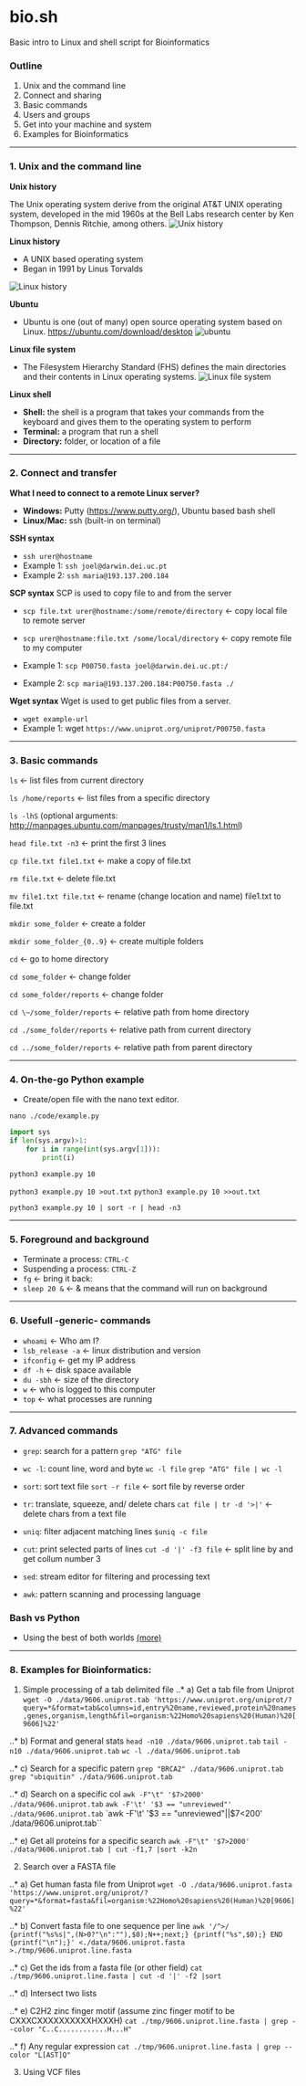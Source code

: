 # bio.sh
Basic intro to Linux and shell script for Bioinformatics


### Outline

1. Unix and the command line
2. Connect and sharing
3. Basic commands
4. Users and groups
5. Get into your machine and system
6. Examples for Bioinformatics

---
### 1. Unix and the command line
**Unix history**

The Unix operating system derive from the original AT&T UNIX operating system, developed in the mid 1960s at the Bell Labs research center by Ken Thompson, Dennis Ritchie, among others.
![Unix history](https://upload.wikimedia.org/wikipedia/commons/7/77/Unix_history-simple.svg)

**Linux history**
* A UNIX based operating system
* Began in 1991 by Linus Torvalds

![Linux history](https://external-preview.redd.it/_h7fSIEBHmsQGQX4Xg95bjJHYYK88YyWxAJmfSJtqaw.png?auto=webp&s=ba3038caf7708af7aa66ba82d00f578f4854a5ef)

**Ubuntu**
* Ubuntu is one (out of many) open source operating system based on Linux.
https://ubuntu.com/download/desktop
![ubuntu](https://assets.ubuntu.com/v1/8dd99b80-ubuntu-logo14.png)

**Linux file system**
* The Filesystem Hierarchy Standard (FHS) defines the main directories and their contents in Linux operating systems. 
![Linux file system](https://i.stack.imgur.com/hN4lt.jpg)

**Linux shell**
* **Shell:** the shell is a program that takes your commands from the keyboard and gives them to the operating system to perform
* **Terminal:** a program that run a shell
* **Directory:** folder, or location of a file

---
### 2. Connect and transfer
**What I need to connect to a remote Linux server?**
* **Windows:** Putty (https://www.putty.org/), Ubuntu based bash shell
* **Linux/Mac:** ssh (built-in on terminal)

**SSH syntax**
* `ssh urer@hostname`
* Example 1: `ssh joel@darwin.dei.uc.pt`
* Example 2: `ssh maria@193.137.200.184`

**SCP syntax**
SCP is used to copy file to and from the server
* `scp file.txt urer@hostname:/some/remote/directory` &leftarrow; copy local file to remote server
* `scp urer@hostname:file.txt /some/local/directory` &leftarrow; copy remote file to my computer

* Example 1: `scp P00750.fasta joel@darwin.dei.uc.pt:/`
* Example 2: `scp maria@193.137.200.184:P00750.fasta ./`

**Wget syntax**
Wget is used to get public files from a server.
* `wget example-url`
* Example 1: wget `https://www.uniprot.org/uniprot/P00750.fasta`

---
### 3. Basic commands
`ls` &leftarrow; list files from current directory

`ls /home/reports` &leftarrow; list files from a specific directory

`ls -lhS` (optional arguments: http://manpages.ubuntu.com/manpages/trusty/man1/ls.1.html)

`head file.txt -n3` &leftarrow; print the first 3 lines

`cp file.txt file1.txt` &leftarrow; make a copy of file.txt

`rm file.txt` &leftarrow; delete file.txt

`mv file1.txt file.txt` &leftarrow; rename (change location and name) file1.txt to file.txt

`mkdir some_folder` &leftarrow; create a folder

`mkdir some_folder_{0..9}` &leftarrow; create multiple folders

`cd` &leftarrow; go to home directory

`cd some_folder` &leftarrow; change folder

`cd some_folder/reports` &leftarrow; change folder

`cd \~/some_folder/reports` &leftarrow; relative path from home directory

`cd ./some_folder/reports` &leftarrow; relative path from current directory

`cd ../some_folder/reports` &leftarrow; relative path from parent directory

---
### 4. On-the-go Python example
* Create/open file with the nano text editor. 

`nano ./code/example.py`
```python
import sys
if len(sys.argv)>1:
	for i in range(int(sys.argv[1])):
		print(i)
```
`python3 example.py 10`

`python3 example.py 10 >out.txt`
`python3 example.py 10 >>out.txt`

`python3 example.py 10 | sort -r | head -n3`

---
### 5. Foreground and background
* Terminate a process: `CTRL-C`
* Suspending a process: `CTRL-Z`
* `fg` &leftarrow; bring it back:
* `sleep 20 &` &leftarrow; & means that the command will run on background

---
### 6. Usefull -generic- commands
* `whoami` &leftarrow; Who am I?
* `lsb_release -a` &leftarrow; linux distribution and version
* `ifconfig` &leftarrow; get my IP address
* `df -h` &leftarrow; disk space available
* `du -sbh` &leftarrow; size of the directory
* `w` &leftarrow; who is logged to this computer
* `top` &leftarrow; what processes are running

---
### 7. Advanced commands
* `grep`: search for a pattern
`grep "ATG" file`

* `wc -l`: count line, word and byte
`wc -l file`
`grep "ATG" file | wc -l`

* `sort`: sort text file
`sort -r file` &leftarrow; sort file by reverse order

* `tr`: translate, squeeze, and/ delete chars
`cat file | tr -d '>|'` &leftarrow; delete chars from a text file

* `uniq`: filter adjacent matching lines
`$uniq -c file`

* `cut`: print selected parts of lines
`cut -d '|' -f3 file` &leftarrow; split line by and get collum number 3

* `sed`: stream editor for filtering and processing text
* `awk`: pattern scanning and processing language

### Bash vs Python

* Using the best of both worlds [(more)](https://opensource.com/article/19/4/bash-vs-python)

---
### 8. Examples for Bioinformatics:
1. Simple processing of a tab delimited file
..* a) Get a tab file from Uniprot
`wget -O ./data/9606.uniprot.tab 'https://www.uniprot.org/uniprot/?query=*&format=tab&columns=id,entry%20name,reviewed,protein%20names,genes,organism,length&fil=organism:%22Homo%20sapiens%20(Human)%20[9606]%22'`


..* b) Format and general stats
`head -n10 ./data/9606.uniprot.tab`
`tail -n10 ./data/9606.uniprot.tab`
`wc -l ./data/9606.uniprot.tab`

..* c) Search for a specific patern
`grep "BRCA2" ./data/9606.uniprot.tab`
`grep "ubiquitin" ./data/9606.uniprot.tab`

..* d) Search on a specific col
`awk -F"\t" '$7>2000' ./data/9606.uniprot.tab`
`awk -F'\t' '$3 == "unreviewed"' ./data/9606.uniprot.tab`
`awk -F'\t' '$3 == "unreviewed"||$7<200' ./data/9606.uniprot.tab``

..* e) Get all proteins for a specific search
`awk -F"\t" '$7>2000' ./data/9606.uniprot.tab | cut -f1,7 |sort -k2n`


2. Search over a FASTA file

..* a) Get human fasta file from Uniprot
`wget -O ./data/9606.uniprot.fasta 'https://www.uniprot.org/uniprot/?query=*&format=fasta&fil=organism:%22Homo%20sapiens%20(Human)%20[9606]%22'`

..* b) Convert fasta file to one sequence per line
`awk '/^>/ {printf("%s%s|",(N>0?"\n":""),$0);N++;next;} {printf("%s",$0);} END {printf("\n");}' <./data/9606.uniprot.fasta >./tmp/9606.uniprot.line.fasta`

..* c) Get the ids from a fasta file (or other field)
`cat ./tmp/9606.uniprot.line.fasta | cut -d '|' -f2 |sort `
 
..* d) Intersect two lists

..* e) C2H2 zinc finger motif (assume zinc finger motif to be CXXXCXXXXXXXXXXHXXXH)
`cat ./tmp/9606.uniprot.line.fasta | grep --color "C..C............H...H"`

..* f) Any regular expression
`cat ./tmp/9606.uniprot.line.fasta | grep --color "L[AST]Q"`

3. Using VCF files
